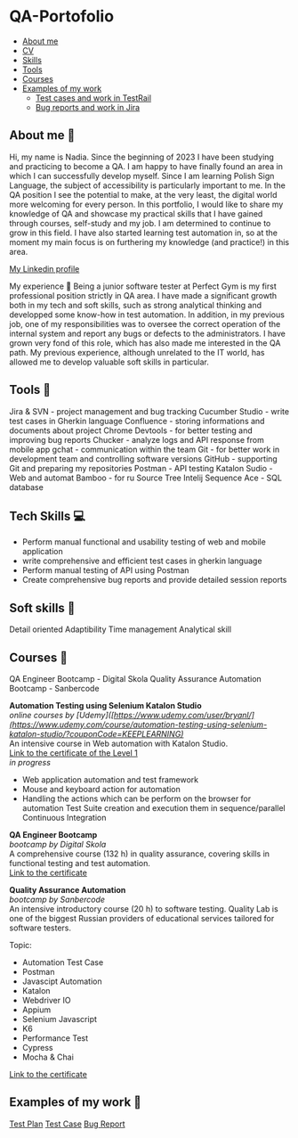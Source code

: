 # QA-Portofolio

- [About me](#about-me)
- [CV](#cv)
- [Skills](#skills)
- [Tools](#tools)
- [Courses](#courses)
- [Examples of my work](#examples-of-my-work)
  * [Test cases and work in TestRail](#test-cases-and-work-in-testrail)
  * [Bug reports and work in Jira](#bug-reports-and-work-in-jira)



## About me 👋
Hi, my name is Nadia. Since the beginning of 2023 I have been studying and practicing to become a QA. I am happy to have finally found an area in which I can successfully develop myself. Since I am learning Polish Sign Language, the subject of accessibility is particularly important to me. In the QA position I see the potential to make, at the very least, the digital world more welcoming for every person. In this portfolio, I would like to share my knowledge of QA and showcase my practical skills that I have gained through courses, self-study and my job. I am determined to continue to grow in this field. I have also started learning test automation in, so at the moment my main focus is on furthering my knowledge (and practice!) in this area.


[My Linkedin profile](https://www.linkedin.com/in/nadia-rizki/)


My experience 🏢
Being a junior software tester at Perfect Gym is my first professional position strictly in QA area. I have made a significant growth both in my tech and soft skills, such as strong analytical thinking and developped some know-how in test automation. In addition, in my previous job, one of my responsibilities was to oversee the correct operation of the internal system and report any bugs or defects to the administrators. I have grown very fond of this role, which has also made me interested in the QA path. My previous experience, although unrelated to the IT world, has allowed me to develop valuable soft skills in particular.

## Tools 🔧
Jira & SVN - project management and bug tracking
Cucumber Studio - write test cases in Gherkin language
Confluence - storing informations and documents about project
Chrome Devtools - for better testing and improving bug reports
Chucker - analyze logs and API response from mobile app
gchat - communication within the team
Git - for better work in development team and controlling software versions
GitHub - supporting Git and preparing my repositories
Postman - API testing
Katalon Sudio - Web and automat
Bamboo - for ru
Source Tree
Intelij
Sequence Ace - SQL database


## Tech Skills 💻

  * Perform manual functional and usability testing of web and mobile application
  * write comprehensive and efficient test cases in gherkin language
  * Perform manual testing of API using Postman
  * Create comprehensive bug reports and provide detailed session reports


## Soft skills 📁
Detail oriented
Adaptibility
Time management
Analytical skill


## Courses 📓
QA Engineer Bootcamp - Digital Skola
Quality Assurance Automation Bootcamp - Sanbercode

__Automation Testing using Selenium Katalon Studio__  
*online courses by [Udemy]([https://www.udemy.com/user/bryanl/](https://www.udemy.com/course/automation-testing-using-selenium-katalon-studio/?couponCode=KEEPLEARNING)*  
An intensive course in Web automation  with Katalon Studio.  
[Link to the certificate of the Level 1](..)  
*in progress*

* Web application automation and test framework
* Mouse and keyboard action for automation
* Handling the actions which can be perform on the browser for automation
Test Suite creation and execution them in sequence/parallel
Continuous Integration

__QA Engineer Bootcamp__  
*bootcamp by Digital Skola*  
A comprehensive course (132 h) in quality assurance, covering skills in functional testing and test automation.   
[Link to the certificate](...)

__Quality Assurance Automation__  
*bootcamp by Sanbercode*  
An intensive introductory course (20 h) to software testing. Quality Lab is one of the biggest Russian providers of educational services tailored for software testers.  

Topic:
* Automation Test Case
* Postman
* Javascipt Automation
* Katalon
* Webdriver IO
* Appium
* Selenium Javascript
* K6
* Performance Test
* Cypress
* Mocha & Chai

[Link to the certificate](....)

## Examples of my work 🔬
[Test Plan](..)
[Test Case](https://drive.google.com/file/d/1tZjlrqzS8ZvuVXNvQa0powILpFuDi9UT/view?usp=drive_link)
[Bug Report](https://drive.google.com/file/d/1C5kck1_y8XXsWUvbh0USq0_Ac31KRhM9/view?usp=sharing)


